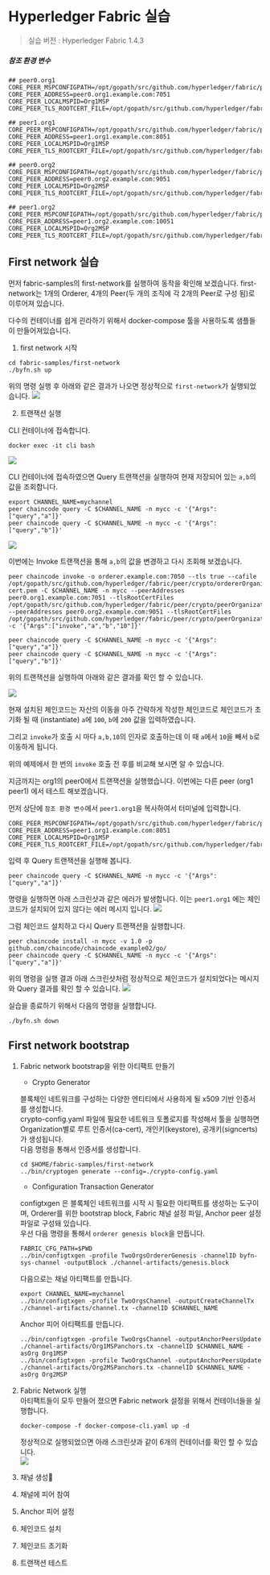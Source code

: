 # Hyperledger Fabric 실습

> 실습 버전 : Hyperledger Fabric 1.4.3

##### 참조 환경 변수
~~~shell
## peer0.org1
CORE_PEER_MSPCONFIGPATH=/opt/gopath/src/github.com/hyperledger/fabric/peer/crypto/peerOrganizations/org1.example.com/users/Admin@org1.example.com/msp
CORE_PEER_ADDRESS=peer0.org1.example.com:7051
CORE_PEER_LOCALMSPID=Org1MSP
CORE_PEER_TLS_ROOTCERT_FILE=/opt/gopath/src/github.com/hyperledger/fabric/peer/crypto/peerOrganizations/org1.example.com/peers/peer0.org1.example.com/tls/ca.crt

## peer1.org1
CORE_PEER_MSPCONFIGPATH=/opt/gopath/src/github.com/hyperledger/fabric/peer/crypto/peerOrganizations/org1.example.com/users/Admin@org1.example.com/msp
CORE_PEER_ADDRESS=peer1.org1.example.com:8051
CORE_PEER_LOCALMSPID=Org1MSP
CORE_PEER_TLS_ROOTCERT_FILE=/opt/gopath/src/github.com/hyperledger/fabric/peer/crypto/peerOrganizations/org1.example.com/peers/peer1.org1.example.com/tls/ca.crt

## peer0.org2
CORE_PEER_MSPCONFIGPATH=/opt/gopath/src/github.com/hyperledger/fabric/peer/crypto/peerOrganizations/org2.example.com/users/Admin@org1.example.com/msp
CORE_PEER_ADDRESS=peer0.org2.example.com:9051
CORE_PEER_LOCALMSPID=Org2MSP
CORE_PEER_TLS_ROOTCERT_FILE=/opt/gopath/src/github.com/hyperledger/fabric/peer/crypto/peerOrganizations/org2.example.com/peers/peer0.org2.example.com/tls/ca.crt

## peer1.org2
CORE_PEER_MSPCONFIGPATH=/opt/gopath/src/github.com/hyperledger/fabric/peer/crypto/peerOrganizations/org2.example.com/users/Admin@org2.example.com/msp
CORE_PEER_ADDRESS=peer1.org2.example.com:10051
CORE_PEER_LOCALMSPID=Org2MSP
CORE_PEER_TLS_ROOTCERT_FILE=/opt/gopath/src/github.com/hyperledger/fabric/peer/crypto/peerOrganizations/org2.example.com/peers/peer1.org2.example.com/tls/ca.crt
~~~

## First network 실습
먼저 fabric-samples의 first-network를 실행하여 동작을 확인해 보겠습니다.
first-network는 1개의 Orderer, 4개의 Peer(두 개의 조직에 각 2개의 Peer로 구성 됨)로 이루어져 있습니다.

다수의 컨테이너를 쉽게 괸라하기 위해서 docker-compose 툴을 사용하도록 샘플들이 만들어져있습니다.

1. first network 시작

~~~shell
cd fabric-samples/first-network
./byfn.sh up
~~~

위의 명령 실행 후 아래와 같은 결과가 나오면 정상적으로 `first-network`가 실행되었습니다.
![](./images/start_first_network.png)

2. 트랜잭션 실행

CLI 컨테이너에 접속합니다.
~~~shell
docker exec -it cli bash
~~~
![](./images/connect_to_cli.png)

CLI 컨테이너에 접속하였으면 Query 트랜잭션을 실행하여 현재 저장되어 있는 `a,b`의 값을 조회합니다.
~~~shell
export CHANNEL_NAME=mychannel
peer chaincode query -C $CHANNEL_NAME -n mycc -c '{"Args":["query","a"]}'
peer chaincode query -C $CHANNEL_NAME -n mycc -c '{"Args":["query","b"]}'
~~~

![](./images/query_transaction.png)

이번에는 Invoke 트랜잭션을 통해 `a,b`의 값을 변경하고 다시 조회해 보겠습니다.
~~~shell
peer chaincode invoke -o orderer.example.com:7050 --tls true --cafile /opt/gopath/src/github.com/hyperledger/fabric/peer/crypto/ordererOrganizations/example.com/orderers/orderer.example.com/msp/tlscacerts/tlsca.example.com-cert.pem -C $CHANNEL_NAME -n mycc --peerAddresses peer0.org1.example.com:7051 --tlsRootCertFiles /opt/gopath/src/github.com/hyperledger/fabric/peer/crypto/peerOrganizations/org1.example.com/peers/peer0.org1.example.com/tls/ca.crt --peerAddresses peer0.org2.example.com:9051 --tlsRootCertFiles /opt/gopath/src/github.com/hyperledger/fabric/peer/crypto/peerOrganizations/org2.example.com/peers/peer0.org2.example.com/tls/ca.crt -c '{"Args":["invoke","a","b","10"]}'
~~~

~~~shell
peer chaincode query -C $CHANNEL_NAME -n mycc -c '{"Args":["query","a"]}'
peer chaincode query -C $CHANNEL_NAME -n mycc -c '{"Args":["query","b"]}'
~~~

위의 트랜잭션을 실행하여 아래와 같은 결과를 확인 할 수 있습니다.

![](./images/invoke_transaction.png)

현재 설치된 체인코드는 자산의 이동을 아주 간략하게 작성한 체인코드로 체인코드가 초기화 될 때 (instantiate) `a`에 `100`, `b`에 `200` 값을 입력하였습니다.

그리고 `invoke`가 호출 시 마다 `a,b,10`의 인자로 호출하는데 이 때 `a`에서 `10`을 빼서 `b`로 이동하게 됩니다. 

위의 예제에서 한 번의 `invoke` 호출 전 후를 비교해 보시면 알 수 있습니다.

지금까지는 org1의 peer0에서 트랜잭션을 실행했습니다. 이번에는 다른 peer (org1 peer1) 에서 테스트 해보겠습니다.

먼저 상단에 `참조 환경 변수`에서 `peer1.org1`을 복사하여서 터미널에 입력합니다.
~~~shell
CORE_PEER_MSPCONFIGPATH=/opt/gopath/src/github.com/hyperledger/fabric/peer/crypto/peerOrganizations/org1.example.com/users/Admin@org1.example.com/msp
CORE_PEER_ADDRESS=peer1.org1.example.com:8051
CORE_PEER_LOCALMSPID=Org1MSP
CORE_PEER_TLS_ROOTCERT_FILE=/opt/gopath/src/github.com/hyperledger/fabric/peer/crypto/peerOrganizations/org1.example.com/peers/peer1.org1.example.com/tls/ca.crt
~~~
입력 후 Query 트랜잭션을 실행해 봅니다.
~~~shell
peer chaincode query -C $CHANNEL_NAME -n mycc -c '{"Args":["query","a"]}'
~~~
명령을 실행하면 아래 스크린샷과 같은 에러가 발생합니다. 이는 `peer1.org1` 에는 체인코드가 설치되어 있지 않다는 에러 메시지 입니다.
![](./images/error_not_install_cc.png)

그럼 체인코드 설치하고 다시 Query 트랜잭션을 실행합니다.
~~~shell
peer chaincode install -n mycc -v 1.0 -p github.com/chaincode/chaincode_example02/go/
peer chaincode query -C $CHANNEL_NAME -n mycc -c '{"Args":["query","a"]}'
~~~
위의 명령을 실행 결과 아래 스크린샷처럼 정상적으로 체인코드가 설치되었다는 메시지와 Query 결과를 확인 할 수 있습니다.
![](./images/install_cc_query.png)

실습을 종료하기 위해서 다음의 명령을 실행합니다.
~~~shell
./byfn.sh down
~~~

## First network bootstrap 

1. Fabric network bootstrap을 위한 아티팩트 만들기   
    * Crypto Generator   
    
    블록체인 네트워크를 구성하는 다양한 엔티티에서 사용하게 될 x509 기반 인증서를 생성합니다.   
crypto-config.yaml 파일에 필요한 네트워크 토폴로지를 작성해서 툴을 실행하면 Organization별로 루트 인증서(ca-cert), 개인키(keystore), 공개키(signcerts) 가 생성됩니다.   
다음 명령을 통해서 인증서를 생성합니다.      
    ~~~shell
    cd $HOME/fabric-samples/first-network
    ../bin/cryptogen generate --config=./crypto-config.yaml
    ~~~   
    * Configuration Transaction Generator   

    configtxgen 은 블록체인 네트워크를 시작 시 필요한 아티팩트를 생성하는 도구이며, Orderer를 위한 bootstrap block, Fabric 채널 설정 파일, Anchor peer 설정 파일로 구성돼 있습니다.    
    우선 다음 명령을 통해서 `orderer genesis block`을 만듭니다.
    ~~~shell
    FABRIC_CFG_PATH=$PWD
    ../bin/configtxgen -profile TwoOrgsOrdererGenesis -channelID byfn-sys-channel -outputBlock ./channel-artifacts/genesis.block
    ~~~   
    다음으로는 채널 아티팩트를 만듭니다.
    ~~~shell
    export CHANNEL_NAME=mychannel
    ../bin/configtxgen -profile TwoOrgsChannel -outputCreateChannelTx ./channel-artifacts/channel.tx -channelID $CHANNEL_NAME
    ~~~
    Anchor 피어 아티팩트를 만듭니다.
    ~~~shell
    ../bin/configtxgen -profile TwoOrgsChannel -outputAnchorPeersUpdate ./channel-artifacts/Org1MSPanchors.tx -channelID $CHANNEL_NAME -asOrg Org1MSP
    ../bin/configtxgen -profile TwoOrgsChannel -outputAnchorPeersUpdate ./channel-artifacts/Org2MSPanchors.tx -channelID $CHANNEL_NAME -asOrg Org2MSP
    ~~~

1. Fabric Network 실행   
아티팩트들이 모두 만들어 졌으면 Fabric network 설정을 위해서 컨테이너들을 실행합니다.
    ~~~shell
    docker-compose -f docker-compose-cli.yaml up -d
    ~~~
    정상적으로 실행되었으면 아래 스크린샷과 같이 6개의 컨테이너를 확인 할 수 있습니다.   
    ![](./images/start_container.png)
1. 채널 생성
1. 채널에 피어 참여
1. Anchor 피어 설정
1. 체인코드 설치
1. 체인코드 초기화
1. 트랜잭션 테스트